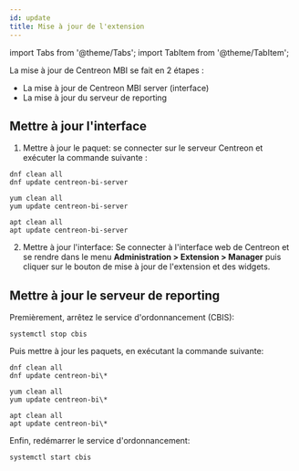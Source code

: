 ```yaml
---
id: update
title: Mise à jour de l'extension
---
```

import Tabs from '@theme/Tabs';
import TabItem from '@theme/TabItem';

La mise à jour de Centreon MBI se fait en 2 étapes :

- La mise à jour de Centreon MBI server (interface)
- La mise à jour du serveur de reporting

## Mettre à jour l'interface

1. Mettre à jour le paquet: se connecter sur le serveur Centreon et exécuter la commande suivante :

<Tabs groupId="sync">
<TabItem value="Alma / RHEL / Oracle Linux 8" label="Alma / RHEL / Oracle Linux 8">

```shell
dnf clean all
dnf update centreon-bi-server
```

</TabItem>
<TabItem value="CentOS 7" label="CentOS 7">

```shell
yum clean all
yum update centreon-bi-server
```

</TabItem>
<TabItem value="Debian 11" label="Debian 11">

```shell
apt clean all
apt update centreon-bi-server
```

</TabItem>
</Tabs>

2. Mettre à jour l'interface: Se connecter à l'interface web de Centreon et se rendre dans le menu
 **Administration > Extension > Manager** puis cliquer sur le bouton de mise à jour de l'extension et des widgets.

## Mettre à jour le serveur de reporting

Premièrement, arrêtez le service d'ordonnancement (CBIS):

```shell
systemctl stop cbis
```

Puis mettre à jour les paquets, en exécutant la commande suivante:

<Tabs groupId="sync">
<TabItem value="Alma / RHEL / Oracle Linux 8" label="Alma / RHEL / Oracle Linux 8">

```shell
dnf clean all
dnf update centreon-bi\*
```

</TabItem>
<TabItem value="CentOS 7" label="CentOS 7">

```shell
yum clean all
yum update centreon-bi\*
```

</TabItem>
<TabItem value="Debian 11" label="Debian 11">

```shell
apt clean all
apt update centreon-bi\*
```

</TabItem>
</Tabs>

Enfin, redémarrer le service d'ordonnancement:

```shell
systemctl start cbis
```
